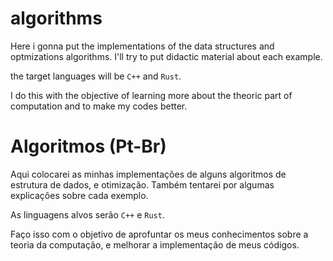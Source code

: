 # algorithms
Here i gonna put the implementations of the data structures and optmizations algorithms. I'll try to put didactic material about each example.

the target languages will be `C++` and `Rust`.

I do this with the objective of learning more about the theoric part of computation and to make my codes better.
# Algoritmos (Pt-Br)
 Aqui colocarei as minhas implementações de alguns algoritmos de estrutura de dados, e otimização. Também tentarei por algumas explicações sobre cada exemplo.
 
 As linguagens alvos serão `C++` e `Rust`.
 
 Faço isso com o objetivo de aprofuntar os meus conhecimentos sobre a teoria da computação, e melhorar a implementação de meus códigos.
